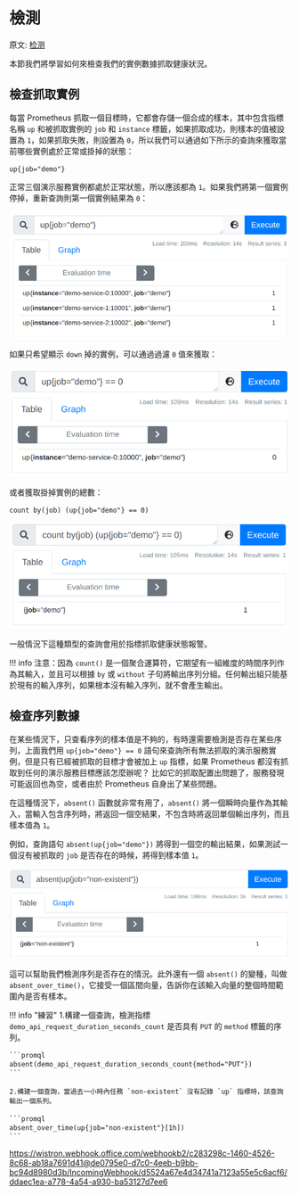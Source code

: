 # 檢測

原文: [检测](https://p8s.io/docs/promql/query/check/)

本節我們將學習如何來檢查我們的實例數據抓取健康狀況。

## 檢查抓取實例

每當 Prometheus 抓取一個目標時，它都會存儲一個合成的樣本，其中包含指標名稱 `up` 和被抓取實例的 `job` 和 `instance` 標籤，如果抓取成功，則樣本的值被設置為 `1`，如果抓取失敗，則設置為 `0`，所以我們可以通過如下所示的查詢來獲取當前哪些實例處於正常或掛掉的狀態：

```promql
up{job="demo"}
```

正常三個演示服務實例都處於正常狀態，所以應該都為 `1`。如果我們將第一個實例停掉，重新查詢則第一個實例結果為 `0`：

![](./assets/promql-check.png)

如果只希望顯示 `down` 掉的實例，可以通過過濾 `0` 值來獲取：

![](./assets/promql-check2.png)

或者獲取掛掉實例的總數：

```promql
count by(job) (up{job="demo"} == 0)
```

![](./assets/promql-check3.png)

一般情況下這種類型的查詢會用於指標抓取健康狀態報警。

!!! info
    注意：因為 `count()` 是一個聚合運算符，它期望有一組維度的時間序列作為其輸入，並且可以根據 `by` 或 `without` 子句將輸出序列分組。任何輸出組只能基於現有的輸入序列，如果根本沒有輸入序列，就不會產生輸出。

## 檢查序列數據

在某些情況下，只查看序列的樣本值是不夠的，有時還需要檢測是否存在某些序列，上面我們用 `up{job="demo"} == 0` 語句來查詢所有無法抓取的演示服務實例，但是只有已經被抓取的目標才會被加上 `up` 指標，如果 Prometheus 都沒有抓取到任何的演示服務目標應該怎麼辦呢？ 比如它的抓取配置出問題了，服務發現可能返回也為空，或者由於 Prometheus 自身出了某些問題。

在這種情況下，`absent()` 函數就非常有用了，`absent()` 將一個瞬時向量作為其輸入，當輸入包含序列時，將返回一個空結果，不包含時將返回單個輸出序列，而且樣本值為 `1`。

例如，查詢語句 `absent(up{job="demo"})` 將得到一個空的輸出結果，如果測試一個沒有被抓取的 `job` 是否存在的時候，將得到樣本值 `1`。

![](./assets/promql-check4.png)

這可以幫助我們檢測序列是否存在的情況。此外還有一個 `absent()` 的變種，叫做 `absent_over_time()`，它接受一個區間向量，告訴你在該輸入向量的整個時間範圍內是否有樣本。

!!! info "練習"
    1.構建一個查詢，檢測指標 `demo_api_request_duration_seconds_count` 是否具有 `PUT` 的 `method` 標籤的序列。

    ```promql
    absent(demo_api_request_duration_seconds_count{method="PUT"})
    ```

    2.構建一個查詢，當過去一小時內任務 `non-existent` 沒有記錄 `up` 指標時，該查詢輸出一個系列。

    ```promql
    absent_over_time(up{job="non-existent"}[1h])
    ```

https://wistron.webhook.office.com/webhookb2/c283298c-1460-4526-8c68-ab18a7691d41@de0795e0-d7c0-4eeb-b9bb-bc94d8980d3b/IncomingWebhook/d5524a67e4d34741a7123a55e5c6acf6/ddaec1ea-a778-4a54-a930-ba53127d7ee6